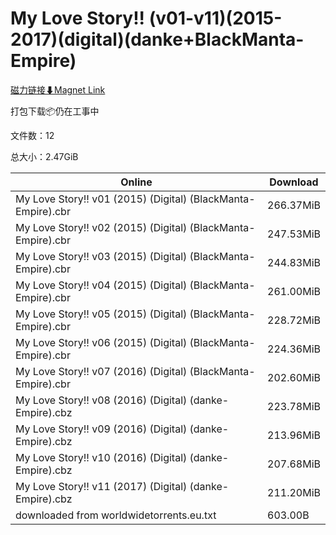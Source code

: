# My Love Story!! (v01-v11)(2015-2017)(digital)(danke+BlackManta-Empire)

[磁力链接⬇Magnet Link](magnet:?xt=urn:btih:7b129e2828cce556b1e7feed5995e881f72a9683&dn=My%20Love%20Story%21%21%20%28v01-v11%29%282015-2017%29%28digital%29%28danke%2BBlackManta-Empire%29)

打包下载📦仍在工事中

文件数：12

总大小：2.47GiB

Online | Download
--- | ---
My Love Story!! v01 (2015) (Digital) (BlackManta-Empire).cbr | 266.37MiB
My Love Story!! v02 (2015) (Digital) (BlackManta-Empire).cbr | 247.53MiB
My Love Story!! v03 (2015) (Digital) (BlackManta-Empire).cbr | 244.83MiB
My Love Story!! v04 (2015) (Digital) (BlackManta-Empire).cbr | 261.00MiB
My Love Story!! v05 (2015) (Digital) (BlackManta-Empire).cbr | 228.72MiB
My Love Story!! v06 (2015) (Digital) (BlackManta-Empire).cbr | 224.36MiB
My Love Story!! v07 (2016) (Digital) (BlackManta-Empire).cbr | 202.60MiB
My Love Story!! v08 (2016) (Digital) (danke-Empire).cbz | 223.78MiB
My Love Story!! v09 (2016) (Digital) (danke-Empire).cbz | 213.96MiB
My Love Story!! v10 (2016) (Digital) (danke-Empire).cbz | 207.68MiB
My Love Story!! v11 (2017) (Digital) (danke-Empire).cbz | 211.20MiB
downloaded from worldwidetorrents.eu.txt | 603.00B